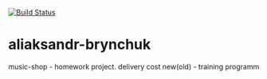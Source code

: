 [![Build Status](https://travis-ci.org/brest-java-course-summer-2019/aliaksandr-brynchuk.svg?branch=master)](https://travis-ci.org/brest-java-course-summer-2019/aliaksandr-brynchuk)

# aliaksandr-brynchuk

music-shop - homework project.
delivery cost new(old) - training programm 
